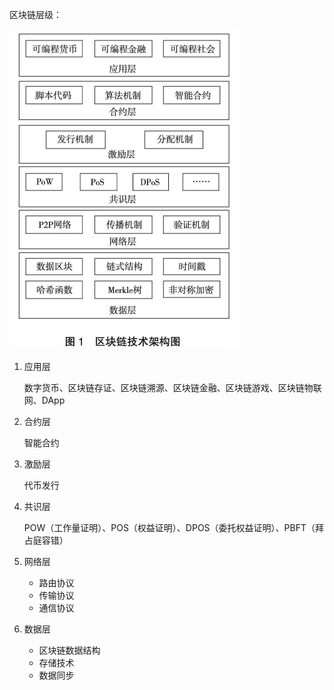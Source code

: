 区块链层级：

<img src="../../images/25e524867a2a4e2bb5d405da84600024.png" style="zoom:50%;" />

1. 应用层

    数字货币、区块链存证、区块链溯源、区块链金融、区块链游戏、区块链物联网、DApp

2. 合约层

    智能合约

3. 激励层

    代币发行

4. 共识层

    POW（工作量证明）、POS（权益证明）、DPOS（委托权益证明）、PBFT（拜占庭容错）

5. 网络层

    - 路由协议
    - 传输协议
    - 通信协议

6. 数据层
    - 区块链数据结构
    - 存储技术
    - 数据同步